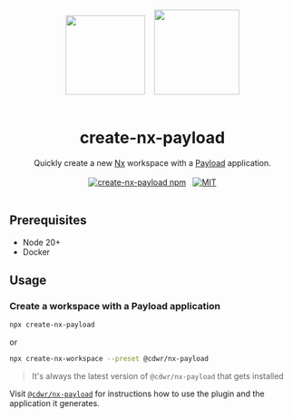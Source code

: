 <p align="center">
  <br />
  <img src="https://raw.githubusercontent.com/nrwl/nx/master/images/nx-logo.png" height="140" />&nbsp;&nbsp;&nbsp;&nbsp;<img src="https://avatars.githubusercontent.com/u/62968818?s=200&v=4" height="150" />
  <br />
  <br />
</p>

<h1 align='center'>create-nx-payload</h1>

<p align='center'>
  Quickly create a new <a href='https://nx.dev'>Nx</a> workspace with a <a href='https://payloadcms.com'>Payload</a> application.
  <br />
  <br />
  <a href='https://www.npmjs.com/package/create-nx-payload'><img src='https://img.shields.io/npm/v/create-nx-payload?label=npm%20version' alt='create-nx-payload npm'></a>
  &nbsp;
  <a href='https://opensource.org/licenses/MIT'><img src='https://img.shields.io/badge/License-MIT-green.svg' alt='MIT'></a>
  <br />
  <br />
</p>

## Prerequisites

- Node 20+
- Docker

## Usage

### Create a workspace with a Payload application

```sh
npx create-nx-payload
```

or

```sh
npx create-nx-workspace --preset @cdwr/nx-payload
```

> It's always the latest version of `@cdwr/nx-payload` that gets installed

Visit [`@cdwr/nx-payload`](https://github.com/codeware-sthlm/codeware/tree/master/packages/nx-payload/README.md) for instructions how to use the plugin and the application it generates.
